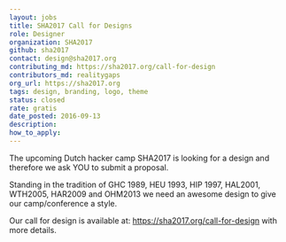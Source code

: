 ```yaml
---
layout: jobs
title: SHA2017 Call for Designs
role: Designer
organization: SHA2017
github: sha2017
contact: design@sha2017.org
contributing_md: https://sha2017.org/call-for-design
contributors_md: realitygaps
org_url: https://sha2017.org
tags: design, branding, logo, theme
status: closed
rate: gratis
date_posted: 2016-09-13
description:
how_to_apply:
---
```


The upcoming Dutch hacker camp SHA2017 is looking for a design and therefore we ask YOU to submit a proposal.

Standing in the tradition of GHC 1989, HEU 1993, HIP 1997, HAL2001, WTH2005, HAR2009 and OHM2013 we need an awesome design to give our camp/conference a style.

Our call for design is available at: https://sha2017.org/call-for-design with more details.
